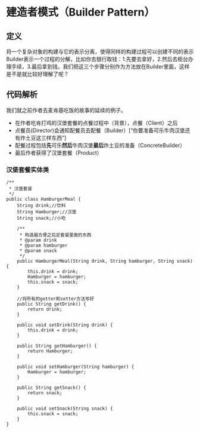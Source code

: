 # 建造者模式（Builder Pattern）
## 定义
将一个复杂对象的构建与它的表示分离，使得同样的构建过程可以创建不同的表示  
Builder表示一个过程的分解，比如你去银行取钱：1.先要去拿好，2.然后去柜台办理手续，3.最后拿到钱。我们把这三个步骤分别作为方法放在Builder里面，这样是不是就比较好理解了呢？
## 代码解析
我们就之前作者去麦肯基吃饭的故事的延续的例子。  
- 在作者吃肯打鸡的汉堡套餐的点餐过程中（背景），点餐（Client）之后
- 点餐员(Director)会通知配餐员去配餐（Builder）[“你要准备可乐牛肉汉堡还有炸土豆这三样东西”]
- 配餐过程包括**先**可乐**然后**牛肉汉堡**最后**炸土豆的准备（ConcreteBuilder）
- 最后作者获得了汉堡套餐（Product）
### 汉堡套餐实体类
```
/**
 * 汉堡套餐
 */
public class HamburgerMeal {
    String drink;//饮料
    String Hamburger;//汉堡
    String snack;//小吃

    /**
     * 构造器方便之后定套餐里面的东西
     * @param drink
     * @param hamburger
     * @param snack
     */
    public HamburgerMeal(String drink, String hamburger, String snack) {
        this.drink = drink;
        Hamburger = hamburger;
        this.snack = snack;
    }

    //将所有的getter和setter方法写好
    public String getDrink() {
        return drink;
    }

    public void setDrink(String drink) {
        this.drink = drink;
    }

    public String getHamburger() {
        return Hamburger;
    }

    public void setHamburger(String hamburger) {
        Hamburger = hamburger;
    }

    public String getSnack() {
        return snack;
    }

    public void setSnack(String snack) {
        this.snack = snack;
    }
}
```
